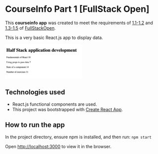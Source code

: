 # CourseInfo Part 1 [FullStack Open]

This **courseinfo app** was created to meet the requirements of [1.1-1.2](https://fullstackopen.com/en/part1/introduction_to_react#exercises-1-1-1-2) and [1.3-1.5](https://fullstackopen.com/en/part1/java_script#exercises-1-3-1-5) of [FullStackOpen](https://fullstackopen.com/en/).

This is a very basic React.js app to display data.

<kbd style="display:inline-block; width:250px; hspace: 20px; vertical-align: top;"  >
  <img src="./public/courseinfo_screenshot.png" alt="Course Info App Screenshot on loading"/></kbd>


## Technologies used
- React.js functional components are used.
- This project was bootstrapped with [Create React App](https://github.com/facebook/create-react-app).

## How to run the app
In the project directory, ensure npm is installed, and then run:
 `npm start`

Open [http://localhost:3000](http://localhost:3000) to view it in the browser.
